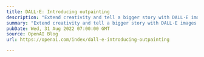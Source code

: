 ```yaml
---
title: DALL·E: Introducing outpainting
description: "Extend creativity and tell a bigger story with DALL·E images of any size."
summary: "Extend creativity and tell a bigger story with DALL·E images of any size."
pubDate: Wed, 31 Aug 2022 07:00:00 GMT
source: OpenAI Blog
url: https://openai.com/index/dall-e-introducing-outpainting

---
```


